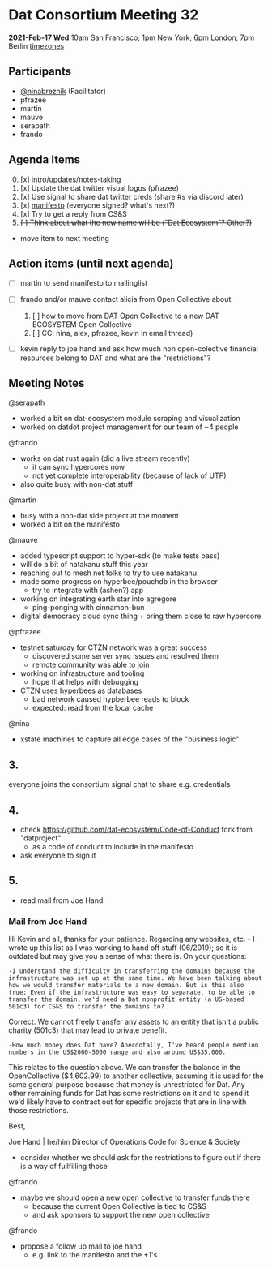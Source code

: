 # Dat Consortium Meeting 32


**2021-Feb-17 Wed**
10am San Francisco;
1pm New York;
6pm London;
7pm Berlin
[timezones](https://www.timeanddate.com/worldclock/fixedtime.html?msg=Dat&iso=<YYYYMMDDTHH>&p1=224&ah=1)

## Participants
* [@ninabreznik](https://twitter.com/ninabreznik) (Facilitator)
* pfrazee
* martin
* mauve
* serapath
* frando

## Agenda Items

0. [x] intro/updates/notes-taking
2. [x] Update the dat twitter visual logos (pfrazee)
3. [x] Use signal to share dat twitter creds (share #s via discord later)
4. [x] [manifesto](https://hackmd.io/XAfk8Q5NQJiCHYpB5vjZow) (everyone signed? what's next?)
5. [x] Try to get a reply from CS&S
6. ~~[ ] Think about what the new name will be ("Dat Ecosystem"? Other?)~~
  * move item to next meeting

## Action items (until next agenda)
* [ ] martin to send manifesto to mailinglist
* [ ] frando and/or mauve contact alicia from Open Collective about:
  1. [ ] how to move from DAT Open Collective to a new DAT ECOSYSTEM Open Collective
  2. [ ] CC: nina, alex, pfrazee, kevin in email thread)
* [ ] kevin reply to joe hand and ask how much non open-colective financial resources belong to DAT and what are the "restrictions"?


## Meeting Notes

@serapath
* worked a bit on dat-ecosystem module scraping and visualization
* worked on datdot project management for our team of ~4 people

@frando
* works on dat rust again (did a live stream recently)
  * it can sync hypercores now
  * not yet complete interoperability (because of lack of UTP)
* also quite busy with non-dat stuff

@martin
* busy with a non-dat side project at the moment
* worked a bit on the manifesto

@mauve
* added typescript support to hyper-sdk (to make tests pass)
* will do a bit of natakanu stuff this year
* reaching out to mesh net folks to try to use natakanu
* made some progress on hyperbee/pouchdb in the browser
  * try to integrate with (ashen?) app
* working on integrating earth star into agregore
  * ping-ponging with cinnamon-bun
* digital democracy cloud sync thing + bring them close to raw hypercore

@pfrazee
* testnet saturday for CTZN network was a great success
  * discovered some server sync issues and resolved them
  * remote community was able to join
* working on infrastructure and tooling
  * hope that helps with debugging
* CTZN uses hyperbees as databases
  * bad network caused hypberbee reads to block
  * expected: read from the local cache

@nina
* xstate machines to capture all edge cases of the "business logic"


## 3.
everyone joins the consortium signal chat to share e.g. credentials

## 4.
* check https://github.com/dat-ecosystem/Code-of-Conduct fork from "datproject"
  * as a code of conduct to include in the manifesto
* ask everyone to sign it

## 5.
* read mail from Joe Hand:

### Mail from Joe Hand

Hi Kevin and all, thanks for your patience. Regarding any websites, etc. - I wrote up this list as I was working to hand off stuff (06/2019); so it is outdated but may give you a sense of what there is. On your questions:

    -I understand the difficulty in transferring the domains because the infrastructure was set up at the same time. We have been talking about how we would transfer materials to a new domain. But is this also true: Even if the infrastructure was easy to separate, to be able to transfer the domain, we'd need a Dat nonprofit entity (a US-based 501c3) for CS&S to transfer the domains to?


Correct. We cannot freely transfer any assets to an entity that isn't a public charity (501c3) that may lead to private benefit.


    -How much money does Dat have? Anecdotally, I've heard people mention numbers in the US$2000-5000 range and also around US$35,000.


This relates to the question above. We can transfer the balance in the OpenCollective ($4,602.99) to another collective, assuming it is used for the same general purpose because that money is unrestricted for Dat. Any other remaining funds for Dat has some restrictions on it and to spend it we'd likely have to contract out for specific projects that are in line with those restrictions.

Best,

Joe Hand | he/him
Director of Operations
Code for Science & Society


* consider whether we should ask for the restrictions to figure out if there is a way of fullfilling those

@frando
* maybe we should open a new open collective to transfer funds there
  * because the current Open Collective is tied to CS&S
  * and ask sponsors to support the new open collective

@frando
* propose a follow up mail to joe hand
  * e.g. link to the manifesto and the +1's

